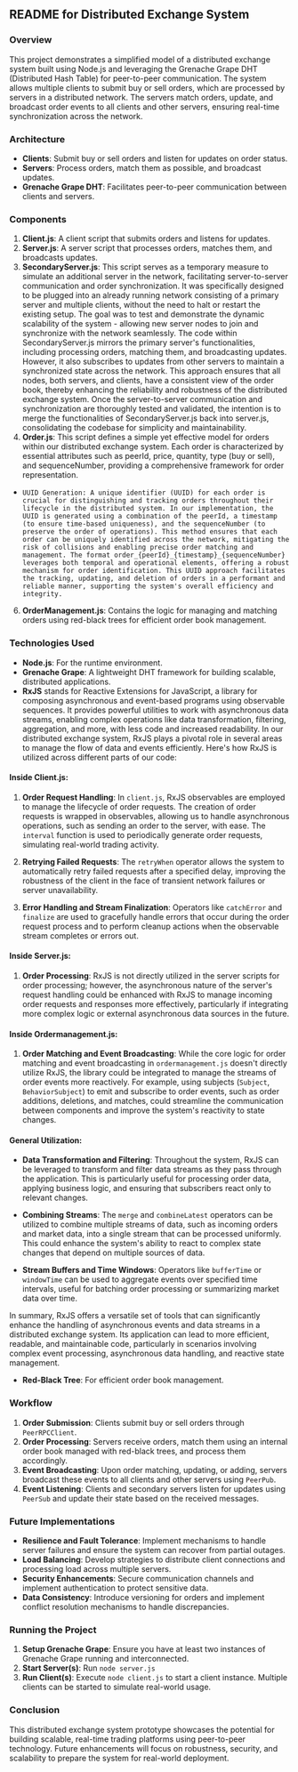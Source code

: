 ## README for Distributed Exchange System

### Overview

This project demonstrates a simplified model of a distributed exchange system built using Node.js and leveraging the Grenache Grape DHT (Distributed Hash Table) for peer-to-peer communication. The system allows multiple clients to submit buy or sell orders, which are processed by servers in a distributed network. The servers match orders, update, and broadcast order events to all clients and other servers, ensuring real-time synchronization across the network.

### Architecture

- **Clients**: Submit buy or sell orders and listen for updates on order status.
- **Servers**: Process orders, match them as possible, and broadcast updates.
- **Grenache Grape DHT**: Facilitates peer-to-peer communication between clients and servers.

### Components

1. **Client.js**: A client script that submits orders and listens for updates.
2. **Server.js**: A server script that processes orders, matches them, and broadcasts updates.
3. **SecondaryServer.js**: This script serves as a temporary measure to simulate an additional server in the network, facilitating server-to-server communication and order synchronization. It was specifically designed to be plugged into an already running network consisting of a primary server and multiple clients, without the need to halt or restart the existing setup. The goal was to test and demonstrate the dynamic scalability of the system - allowing new server nodes to join and synchronize with the network seamlessly. The code within SecondaryServer.js mirrors the primary server's functionalities, including processing orders, matching them, and broadcasting updates. However, it also subscribes to updates from other servers to maintain a synchronized state across the network. This approach ensures that all nodes, both servers, and clients, have a consistent view of the order book, thereby enhancing the reliability and robustness of the distributed exchange system. Once the server-to-server communication and synchronization are thoroughly tested and validated, the intention is to merge the functionalities of SecondaryServer.js back into server.js, consolidating the codebase for simplicity and maintainability.
4. **Order.js**: This script defines a simple yet effective model for orders within our distributed exchange system. Each order is characterized by essential attributes such as peerId, price, quantity, type (buy or sell), and sequenceNumber, providing a comprehensive framework for order representation.
*     UUID Generation: A unique identifier (UUID) for each order is crucial for distinguishing and tracking orders throughout their lifecycle in the distributed system. In our implementation, the UUID is generated using a combination of the peerId, a timestamp (to ensure time-based uniqueness), and the sequenceNumber (to preserve the order of operations). This method ensures that each order can be uniquely identified across the network, mitigating the risk of collisions and enabling precise order matching and management. The format order_{peerId}_{timestamp}_{sequenceNumber} leverages both temporal and operational elements, offering a robust mechanism for order identification. This UUID approach facilitates the tracking, updating, and deletion of orders in a performant and reliable manner, supporting the system's overall efficiency and integrity.
6. **OrderManagement.js**: Contains the logic for managing and matching orders using red-black trees for efficient order book management.

### Technologies Used

- **Node.js**: For the runtime environment.
- **Grenache Grape**: A lightweight DHT framework for building scalable, distributed applications.
- **RxJS** stands for Reactive Extensions for JavaScript, a library for composing asynchronous and event-based programs using observable sequences. It provides powerful utilities to work with asynchronous data streams, enabling complex operations like data transformation, filtering, aggregation, and more, with less code and increased readability. In our distributed exchange system, RxJS plays a pivotal role in several areas to manage the flow of data and events efficiently. Here's how RxJS is utilized across different parts of our code:

#### Inside Client.js:

1. **Order Request Handling**: In `client.js`, RxJS observables are employed to manage the lifecycle of order requests. The creation of order requests is wrapped in observables, allowing us to handle asynchronous operations, such as sending an order to the server, with ease. The `interval` function is used to periodically generate order requests, simulating real-world trading activity.

2. **Retrying Failed Requests**: The `retryWhen` operator allows the system to automatically retry failed requests after a specified delay, improving the robustness of the client in the face of transient network failures or server unavailability.

3. **Error Handling and Stream Finalization**: Operators like `catchError` and `finalize` are used to gracefully handle errors that occur during the order request process and to perform cleanup actions when the observable stream completes or errors out.

#### Inside Server.js:

1. **Order Processing**: RxJS is not directly utilized in the server scripts for order processing; however, the asynchronous nature of the server's request handling could be enhanced with RxJS to manage incoming order requests and responses more effectively, particularly if integrating more complex logic or external asynchronous data sources in the future.

#### Inside Ordermanagement.js:

1. **Order Matching and Event Broadcasting**: While the core logic for order matching and event broadcasting in `ordermanagement.js` doesn't directly utilize RxJS, the library could be integrated to manage the streams of order events more reactively. For example, using subjects (`Subject`, `BehaviorSubject`) to emit and subscribe to order events, such as order additions, deletions, and matches, could streamline the communication between components and improve the system's reactivity to state changes.

#### General Utilization:

- **Data Transformation and Filtering**: Throughout the system, RxJS can be leveraged to transform and filter data streams as they pass through the application. This is particularly useful for processing order data, applying business logic, and ensuring that subscribers react only to relevant changes.

- **Combining Streams**: The `merge` and `combineLatest` operators can be utilized to combine multiple streams of data, such as incoming orders and market data, into a single stream that can be processed uniformly. This could enhance the system's ability to react to complex state changes that depend on multiple sources of data.

- **Stream Buffers and Time Windows**: Operators like `bufferTime` or `windowTime` can be used to aggregate events over specified time intervals, useful for batching order processing or summarizing market data over time.

In summary, RxJS offers a versatile set of tools that can significantly enhance the handling of asynchronous events and data streams in a distributed exchange system. Its application can lead to more efficient, readable, and maintainable code, particularly in scenarios involving complex event processing, asynchronous data handling, and reactive state management.
- **Red-Black Tree**: For efficient order book management.

### Workflow

1. **Order Submission**: Clients submit buy or sell orders through `PeerRPCClient`.
2. **Order Processing**: Servers receive orders, match them using an internal order book managed with red-black trees, and process them accordingly.
3. **Event Broadcasting**: Upon order matching, updating, or adding, servers broadcast these events to all clients and other servers using `PeerPub`.
4. **Event Listening**: Clients and secondary servers listen for updates using `PeerSub` and update their state based on the received messages.

### Future Implementations

- **Resilience and Fault Tolerance**: Implement mechanisms to handle server failures and ensure the system can recover from partial outages.
- **Load Balancing**: Develop strategies to distribute client connections and processing load across multiple servers.
- **Security Enhancements**: Secure communication channels and implement authentication to protect sensitive data.
- **Data Consistency**: Introduce versioning for orders and implement conflict resolution mechanisms to handle discrepancies.

### Running the Project

1. **Setup Grenache Grape**: Ensure you have at least two instances of Grenache Grape running and interconnected.
2. **Start Server(s)**: Run `node server.js` 
3. **Run Client(s)**: Execute `node client.js` to start a client instance. Multiple clients can be started to simulate real-world usage.

### Conclusion

This distributed exchange system prototype showcases the potential for building scalable, real-time trading platforms using peer-to-peer technology. Future enhancements will focus on robustness, security, and scalability to prepare the system for real-world deployment.